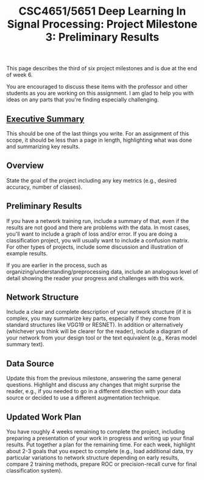 ﻿---
title: "CSC4651/5651 Deep Learning In Signal Processing: Project Milestone 3: Preliminary Results"
---

This page describes the third of six project milestones and is due at the end of week 6.

You are encouraged to discuss these items with the professor and other students as you are working on this assignment. I am glad to help you with ideas on any parts that you're finding especially challenging.

## [Executive Summary](https://writingcenter.uagc.edu/writing-executive-summary)

This should be one of the last things you write. For an assignment of this scope, it should be less than a page in length, highlighting what was done and summarizing key results.

## Overview

State the goal of the project including any key metrics (e.g., desired accuracy, number of classes).

## Preliminary Results

If you have a network training run, include a summary of that, even if the results are not good and there are problems with the data. In most cases, you'll want to include a graph of loss and/or error. If you are doing a classification project, you will usually want to include a confusion matrix. For other types of projects, include some discussion and illustration of example results.

If you are earlier in the process, such as organizing/understanding/preprocessing data, include an analogous level of detail showing the reader your progress and challenges with this work.

## Network Structure

Include a clear and complete description of your network structure (if it is complex, you may summarize key parts, especially if they come from standard structures like VGG19 or RESNET). In addition or alternatively (whichever you think will be clearer for the reader), include a diagram of your network from your design tool or the text equivalent (e.g., Keras model summary text).

## Data Source

Update this from the previous milestone, answering the same general questions. Highlight and discuss any changes that might surprise the reader, e.g., if you needed to go in a different direction with your data source or decided to use a different augmentation technique.

## Updated Work Plan

You have roughly 4 weeks remaining to complete the project, including preparing a presentation of your work in progress and writing up your final results. Put together a plan for the remaining time. For each week, highlight about 2-3 goals that you expect to complete (e.g., load additional data, try particular variations to network structure depending on early results, compare 2 training methods, prepare ROC or precision-recall curve for final classification system).

